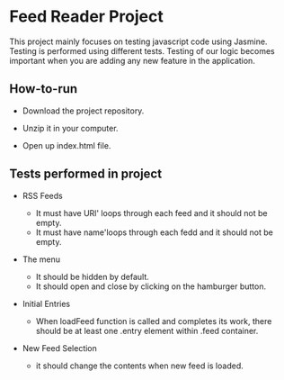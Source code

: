# Feed Reader Project

This project mainly focuses on testing javascript code using Jasmine. Testing is performed using different tests.
Testing of our logic becomes important when you are adding any new feature in the application.



## How-to-run

* Download the project repository.

* Unzip it in your computer.

* Open up index.html file.



## Tests performed in project

* RSS Feeds

    * It must have URl' loops through each feed and it should not be empty.
    * It must have name'loops through each fedd and it should not be empty.

* The menu

    * It should be hidden by default.
    * It should open and close by clicking on the hamburger button.

* Initial Entries

    * When loadFeed function is called and completes its work, there should be at least one .entry element within .feed container.

* New Feed Selection

    * it should change the contents when new feed is loaded.
